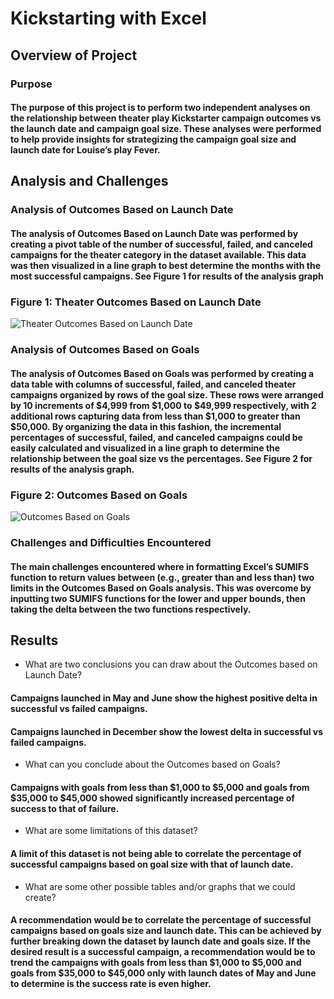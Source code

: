 # Kickstarting with Excel

## Overview of Project

### Purpose

####  The purpose of this project is to perform two independent analyses on the relationship between theater play Kickstarter campaign outcomes vs the launch date and campaign goal size. These analyses were performed to help provide insights for strategizing the campaign goal size and launch date for Louise’s play Fever.  

## Analysis and Challenges

### Analysis of Outcomes Based on Launch Date

#### The analysis of Outcomes Based on Launch Date was performed by creating a pivot table of the number of successful, failed, and canceled campaigns for the theater category in the dataset available. This data was then visualized in a line graph to best determine the months with the most successful campaigns. See Figure 1 for results of the analysis graph

### Figure 1: Theater Outcomes Based on Launch Date
![Theater Outcomes Based on Launch Date](/assets/images/Theater_Outcomes_vs_Launch.png)

### Analysis of Outcomes Based on Goals

#### The analysis of Outcomes Based on Goals was performed by creating a data table with columns of successful, failed, and canceled theater campaigns organized by rows of the goal size. These rows were arranged by 10 increments of $4,999 from $1,000 to $49,999 respectively, with 2 additional rows capturing data from less than $1,000 to greater than $50,000. By organizing the data in this fashion, the incremental percentages of successful, failed, and canceled campaigns could be easily calculated and visualized in a line graph to determine the relationship between the goal size vs the percentages. See Figure 2 for results of the analysis graph. 

### Figure 2: Outcomes Based on Goals
![Outcomes Based on Goals](/assets/Outcomes_vs_Goals.png)

### Challenges and Difficulties Encountered

#### The main challenges encountered where in formatting Excel’s SUMIFS function to return values between (e.g., greater than and less than) two limits in the Outcomes Based on Goals analysis. This was overcome by inputting two SUMIFS functions for the lower and upper bounds, then taking the delta between the two functions respectively.  

## Results

- What are two conclusions you can draw about the Outcomes based on Launch Date?
#### Campaigns launched in May and June show the highest positive delta in successful vs failed campaigns.

#### Campaigns launched in December show the lowest delta in successful vs failed campaigns.

- What can you conclude about the Outcomes based on Goals?
#### Campaigns with goals from less than $1,000 to $5,000 and goals from $35,000 to $45,000 showed significantly increased percentage of success to that of failure.

- What are some limitations of this dataset?
#### A limit of this dataset is not being able to correlate the percentage of successful campaigns based on goal size with that of launch date. 

- What are some other possible tables and/or graphs that we could create?
#### A recommendation would be to correlate the percentage of successful campaigns based on goals size and launch date. This can be achieved by further breaking down the dataset by launch date and goals size. If the desired result is a successful campaign, a recommendation would be to trend the campaigns with goals from less than $1,000 to $5,000 and goals from $35,000 to $45,000 only with launch dates of May and June to determine is the success rate is even higher. 







